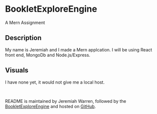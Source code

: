 # BookletExploreEngine
A Mern Assignment





## Description
My name is Jeremiah and I made a Mern applcation. I will be using React front end, MongoDb and Node.js/Express.

## Visuals

I have none yet, it would not give me a local host. 






<br>

README is maintained by Jeremiah Warren, followed by the [BookletExploreEngine](https://github.com/Jwarren619/BookletExploreEngine) and hosted on [GitHub](https://github.com/Jwarren619).


